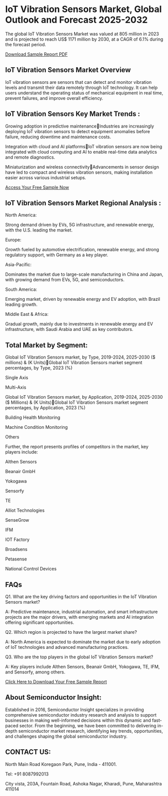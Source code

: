 <h1>IoT Vibration Sensors Market, Global Outlook and Forecast 2025-2032</h1>

The global IoT Vibration Sensors Market was valued at 805 million in 2023 and is projected to reach US$ 1171 million by 2030, at a CAGR of 6.1% during the forecast period.

[Download Sample Report PDF ](https://semiconductorinsight.com/download-sample-report/?product_id=92775)

<h2>IoT Vibration Sensors Market Overview</h2>

IoT vibration sensors are sensors that can detect and monitor vibration levels and transmit their data remotely through IoT technology. It can help users understand the operating status of mechanical equipment in real time, prevent failures, and improve overall efficiency.

<h2>IoT Vibration Sensors Key Market Trends  :</h2>

Growing adoption in predictive maintenanceIndustries are increasingly deploying IoT vibration sensors to detect equipment anomalies before failure, reducing downtime and maintenance costs.

Integration with cloud and AI platformsIoT vibration sensors are now being integrated with cloud computing and AI to enable real-time data analytics and remote diagnostics.

Miniaturization and wireless connectivityAdvancements in sensor design have led to compact and wireless vibration sensors, making installation easier across various industrial setups.

[Access Your Free Sample Now
](https://semiconductorinsight.com/report/iot-vibration-sensors-market/)

<h2>IoT Vibration Sensors Market Regional Analysis :</h2>

North America:

Strong demand driven by EVs, 5G infrastructure, and renewable energy, with the U.S. leading the market.

Europe:

Growth fueled by automotive electrification, renewable energy, and strong regulatory support, with Germany as a key player.

Asia-Pacific:

Dominates the market due to large-scale manufacturing in China and Japan, with growing demand from EVs, 5G, and semiconductors.

South America:

Emerging market, driven by renewable energy and EV adoption, with Brazil leading growth.

Middle East & Africa:

Gradual growth, mainly due to investments in renewable energy and EV infrastructure, with Saudi Arabia and UAE as key contributors.

<h2>Total Market by Segment:</h2>

Global IoT Vibration Sensors market, by Type, 2019-2024, 2025-2030 ($ millions) & (K Units)Global IoT Vibration Sensors market segment percentages, by Type, 2023 (%)

Single Axis

Multi-Axis

Global IoT Vibration Sensors market, by Application, 2019-2024, 2025-2030 ($ Millions) & (K Units)Global IoT Vibration Sensors market segment percentages, by Application, 2023 (%)

Building Health Monitoring

Machine Condition Monitoring

Others

Further, the report presents profiles of competitors in the market, key players include:

Althen Sensors

Beanair GmbH

Yokogawa

Sensorfy

TE

Alliot Technologies

SenseGrow

IFM

IOT Factory

Broadsens

Petasense

National Control Devices

<h2>FAQs</h2>

Q1. What are the key driving factors and opportunities in the IoT Vibration Sensors market?

A: Predictive maintenance, industrial automation, and smart infrastructure projects are the major drivers, with emerging markets and AI integration offering significant opportunities.

Q2. Which region is projected to have the largest market share?

A: North America is expected to dominate the market due to early adoption of IoT technologies and advanced manufacturing practices.

Q3. Who are the top players in the global IoT Vibration Sensors market?

A: Key players include Althen Sensors, Beanair GmbH, Yokogawa, TE, IFM, and Sensorfy, among others.

[Click Here to Download Your Free Sample Report ](https://semiconductorinsight.com/download-sample-report/?product_id=92775)

<h2>About Semiconductor Insight:</h2>

Established in 2016, Semiconductor Insight specializes in providing comprehensive semiconductor industry research and analysis to support businesses in making well-informed decisions within this dynamic and fast-paced sector. From the beginning, we have been committed to delivering in-depth semiconductor market research, identifying key trends, opportunities, and challenges shaping the global semiconductor industry.

<h2>CONTACT US:</h2>

North Main Road Koregaon Park, Pune, India - 411001.

Tel: +91 8087992013

City vista, 203A, Fountain Road, Ashoka Nagar, Kharadi, Pune, Maharashtra 411014
